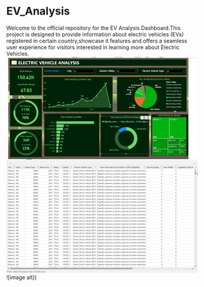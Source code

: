 # EV_Analysis

Welcome to the official repository for the EV Analysis Dashboard.This project is designed to provide information about electric vehicles (EVs) registered in certain country,showcase it features and offers a seamless user experience for visitors interested in learning more about Electric Vehicles.
![image alt](https://github.com/vijayvj86/EV_Analysis/blob/5ece498ac72d873cd951d686eacda8cf4a019958/Screenshot%202025-06-16%20221214.png)
![image alt](https://github.com/vijayvj86/EV_Analysis/blob/5826e3c876bf6ad298c798f91fe3dd33789291c6/Screenshot%202025-06-16%20221241.png)
![image alt](
